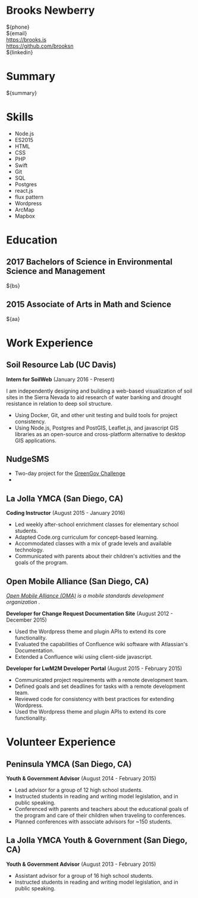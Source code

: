 # Brooks Newberry
${phone}  
${email}  
https://brooks.is  
https://github.com/brooksn  
${linkedin} 

# Summary

${summary}

# Skills

- Node.js
- ES2015
- HTML
- CSS
- PHP
- Swift
- Git
- SQL
- Postgres
- react.js
- flux pattern
- Wordpress
- ArcMap
- Mapbox

# Education

## 2017  Bachelors of Science in Environmental Science and Management
${bs}

## 2015  Associate of Arts in Math and Science
${aa}

# Work Experience

## Soil Resource Lab (UC Davis)

**Intern for SoilWeb** (January 2016 - Present)

I am independently designing and building a web-based visualization of soil sites in the Sierra Nevada to aid research of water banking and drought resistance in relation to deep soil structure.

- Using Docker, Git, and other unit testing and build tools for project consistency.
- Using Node.js, Postgres and PostGIS, Leaflet.js, and javascript GIS libraries as an open-source and cross-platform alternative to desktop GIS applications.

## NudgeSMS

- Two-day project for the [GreenGov Challenge](http://www.govops.ca.gov/#14669)
- 

## La Jolla YMCA (San Diego, CA)

**Coding Instructor** (August 2015 - January 2016)

- Led weekly after-school enrichment classes for elementary school students.
- Adapted Code.org curriculum for concept-based learning.
- Accommodated classes with a mix of grade levels and available technology.
- Communicated with parents about their children's activities and the goals of the program.

## Open Mobile Alliance (San Diego, CA)
*[Open Mobile Alliance (OMA)](http://openmobilealliance.org) is a mobile standards development organization .*

**Developer for Change Request Documentation Site** (August 2012 - December 2015)

- Used the Wordpress theme and plugin APIs to extend its core functionality.
- Evaluated the capabilities of Confluence wiki software with Atlassian's Documentation.
- Extended a Confluence wiki using client-side javascript.

**Developer for LwM2M Developer Portal** (August 2015 - February 2015)

- Communicated project requirements with a remote development team.
- Defined goals and set deadlines for tasks with a remote development team.
- Reviewed code for consistency with best practices for extending Wordpress.
- Used the Wordpress theme and plugin APIs to extend its core functionality.


# Volunteer Experience

## Peninsula YMCA (San Diego, CA)

**Youth & Government Advisor** (August 2014 - February 2015)

- Lead advisor for a group of 12 high school students.
- Instructed students in reading and writing model legislation, and in public speaking.
- Conferenced with parents and teachers about the educational goals of the program and care of their children when traveling to conferences.
- Planned conferences with associate advisors for ~150 students.

## La Jolla YMCA Youth & Government (San Diego, CA)

**Youth & Government Advisor** (August 2013 - February 2015)

- Assistant advisor for a group of 16 high school students.
- Instructed students in reading and writing model legislation, and in public speaking.
